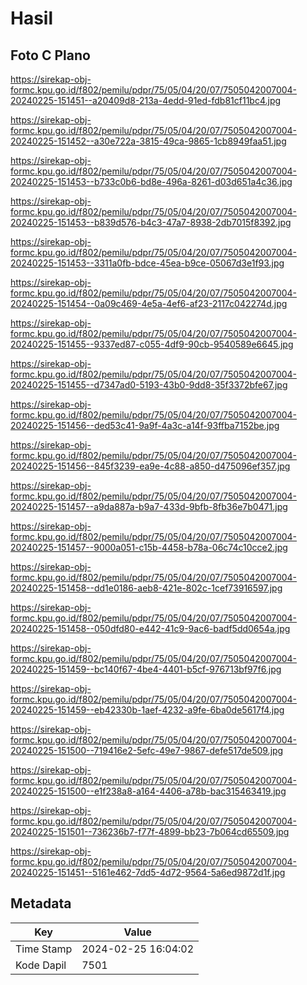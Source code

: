# Hasil

## Foto C Plano

https://sirekap-obj-formc.kpu.go.id/f802/pemilu/pdpr/75/05/04/20/07/7505042007004-20240225-151451--a20409d8-213a-4edd-91ed-fdb81cf11bc4.jpg

https://sirekap-obj-formc.kpu.go.id/f802/pemilu/pdpr/75/05/04/20/07/7505042007004-20240225-151452--a30e722a-3815-49ca-9865-1cb8949faa51.jpg

https://sirekap-obj-formc.kpu.go.id/f802/pemilu/pdpr/75/05/04/20/07/7505042007004-20240225-151453--b733c0b6-bd8e-496a-8261-d03d651a4c36.jpg

https://sirekap-obj-formc.kpu.go.id/f802/pemilu/pdpr/75/05/04/20/07/7505042007004-20240225-151453--b839d576-b4c3-47a7-8938-2db7015f8392.jpg

https://sirekap-obj-formc.kpu.go.id/f802/pemilu/pdpr/75/05/04/20/07/7505042007004-20240225-151453--3311a0fb-bdce-45ea-b9ce-05067d3e1f93.jpg

https://sirekap-obj-formc.kpu.go.id/f802/pemilu/pdpr/75/05/04/20/07/7505042007004-20240225-151454--0a09c469-4e5a-4ef6-af23-2117c042274d.jpg

https://sirekap-obj-formc.kpu.go.id/f802/pemilu/pdpr/75/05/04/20/07/7505042007004-20240225-151455--9337ed87-c055-4df9-90cb-9540589e6645.jpg

https://sirekap-obj-formc.kpu.go.id/f802/pemilu/pdpr/75/05/04/20/07/7505042007004-20240225-151455--d7347ad0-5193-43b0-9dd8-35f3372bfe67.jpg

https://sirekap-obj-formc.kpu.go.id/f802/pemilu/pdpr/75/05/04/20/07/7505042007004-20240225-151456--ded53c41-9a9f-4a3c-a14f-93ffba7152be.jpg

https://sirekap-obj-formc.kpu.go.id/f802/pemilu/pdpr/75/05/04/20/07/7505042007004-20240225-151456--845f3239-ea9e-4c88-a850-d475096ef357.jpg

https://sirekap-obj-formc.kpu.go.id/f802/pemilu/pdpr/75/05/04/20/07/7505042007004-20240225-151457--a9da887a-b9a7-433d-9bfb-8fb36e7b0471.jpg

https://sirekap-obj-formc.kpu.go.id/f802/pemilu/pdpr/75/05/04/20/07/7505042007004-20240225-151457--9000a051-c15b-4458-b78a-06c74c10cce2.jpg

https://sirekap-obj-formc.kpu.go.id/f802/pemilu/pdpr/75/05/04/20/07/7505042007004-20240225-151458--dd1e0186-aeb8-421e-802c-1cef73916597.jpg

https://sirekap-obj-formc.kpu.go.id/f802/pemilu/pdpr/75/05/04/20/07/7505042007004-20240225-151458--050dfd80-e442-41c9-9ac6-badf5dd0654a.jpg

https://sirekap-obj-formc.kpu.go.id/f802/pemilu/pdpr/75/05/04/20/07/7505042007004-20240225-151459--bc140f67-4be4-4401-b5cf-976713bf97f6.jpg

https://sirekap-obj-formc.kpu.go.id/f802/pemilu/pdpr/75/05/04/20/07/7505042007004-20240225-151459--eb42330b-1aef-4232-a9fe-6ba0de5617f4.jpg

https://sirekap-obj-formc.kpu.go.id/f802/pemilu/pdpr/75/05/04/20/07/7505042007004-20240225-151500--719416e2-5efc-49e7-9867-defe517de509.jpg

https://sirekap-obj-formc.kpu.go.id/f802/pemilu/pdpr/75/05/04/20/07/7505042007004-20240225-151500--e1f238a8-a164-4406-a78b-bac315463419.jpg

https://sirekap-obj-formc.kpu.go.id/f802/pemilu/pdpr/75/05/04/20/07/7505042007004-20240225-151501--736236b7-f77f-4899-bb23-7b064cd65509.jpg

https://sirekap-obj-formc.kpu.go.id/f802/pemilu/pdpr/75/05/04/20/07/7505042007004-20240225-151451--5161e462-7dd5-4d72-9564-5a6ed9872d1f.jpg


## Metadata

| Key        | Value               |
| ---------- | ------------------- |
| Time Stamp | 2024-02-25 16:04:02 |
| Kode Dapil | 7501                |



